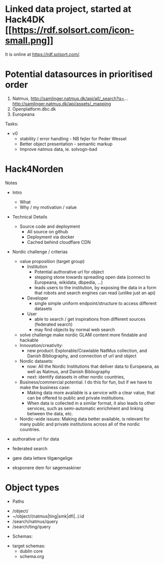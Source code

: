 # Linked data project, started at Hack4DK [[https://rdf.solsort.com/icon-small.png]]


It is online at https://rdf.solsort.com/.

# Potential datasources in prioritised order

1. Natmus, http://samlinger.natmus.dk/api/all/_search?q=... http://samlinger.natmus.dk/api/assets/_mapping
2. Openplatform.dbc.dk
3. Europeana


Tasks:

- v0
  - stability  / error handling - NB fejler for Peder Wessel
  - Better object presentation - semantic markup
  - Improve natmus data, ie. solvogn-bad

# Hack4Norden

Notes

- Intro
  - What
  - Why / my motivation / value
- Technical Details
  - Source code and deployment
    - All source on github
    - Deployment via docker
    - Cached behind cloudflare CDN
- Nordic challenge / criterias
  - value proposition (target group)
    - Institution
      - Potential authorative url for object
      - stepping stone towards spreading open data (connect to Europeana, wikidata, dbpedia, ...)
      - leads users to the institution, by exposing the data in a form that robots and search engines can read (unlike just an api)
    - Developer
      - single simple uniform endpoint/structure to access different datasets
    - User
      - able to search / get inspirations from different sources (federated search)
      - may find objects by normal web search
  - solve challenge make nordic GLAM content more findable and hackable
  - Innovation/creativity:
    - new product: Explorable/Crawlable NatMus collection, and Danish Bibliography, and connection of url and object
  - Nordic datasets:
    - now: All the Nordic Institutions that deliver data to Europeana, as well as Natmus, and Danish Bibliography
    - next: identify datasets in other nordic countries, 
  - Business/commercial potential. I do this for fun, but if we have to make the business case:
    - Making data more available is a service with a clear value, that can be offered to public and private institutions.
    - When data is collected in a similar format, it also leads to other services, such as semi-automatic enrichment and linking between the data, etc.
  - Nordic-wide issues: Making data better available, is relevant for many public and private institutions across all of the nordic countries.

- authorative url for data
- federated search
- gøre data lettere tilgængelige
- eksponere dem for søgemaskiner

# Object types


* Paths

- /object/
- ~/object/(natmus|ting|smk|dfi|..):id
- /search/natmus/query
- /search/ting/query

* Schemas:

- target schemas:
  - dublin core
  - schema.org
